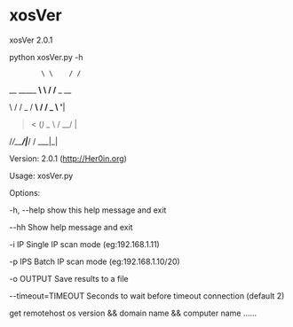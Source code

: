 # xosVer
xosVer 2.0.1

python xosVer.py -h


            \ \    / /
            
__  _____  __\ \  / /__ _ __

\ \/ / _ \/ __\ \/ / _ \ '__|

 >  < (_) \__ \\  /  __/ |
 
/_/\_\___/|___/ \/ \___|_|


Version: 2.0.1 (http://Her0in.org)

Usage: xosVer.py <options>


Options:

  -h, --help         show this help message and exit
  
  --hh               Show help message and exit
  
  -i IP              Single IP scan  mode  (eg:192.168.1.11)
  
  -p IPS             Batch  IP scan  mode  (eg:192.168.1.10/20)
  
  -o OUTPUT          Save results to a file
  
  --timeout=TIMEOUT  Seconds to wait before timeout connection (default 2)
  
  
  

get remotehost os version && domain name && computer name ......
